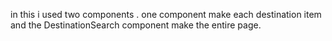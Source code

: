 in this i used two components . one component make each destination item and the DestinationSearch component make the entire page.


